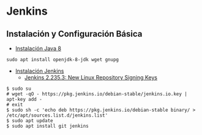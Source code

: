 # Jenkins
## Instalación y Configuración Básica
- [Instalación Java 8](https://www.jenkins.io/doc/book/installing/linux/#installation-of-java)
```
sudo apt install openjdk-8-jdk wget gnupg
```
- [Instalación Jenkins](https://www.jenkins.io/doc/book/installing/linux/#long-term-support-release)
  - [Jenkins 2.235.3: New Linux Repository Signing Keys](https://www.jenkins.io/blog/2020/07/27/repository-signing-keys-changing/#debianubuntu)
```
$ sudo su
# wget -qO - https://pkg.jenkins.io/debian-stable/jenkins.io.key | apt-key add -
# exit
$ sudo sh -c 'echo deb https://pkg.jenkins.io/debian-stable binary/ > /etc/apt/sources.list.d/jenkins.list'
$ sudo apt update
$ sudo apt install git jenkins
```
